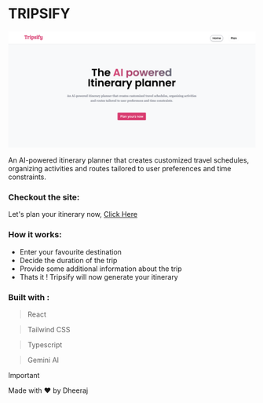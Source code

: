 # TRIPSIFY

![Tripsify Image](./src/assets/readme-heroimg.png)

An AI-powered itinerary planner that creates customized travel schedules, organizing activities and routes tailored to user preferences and time constraints.

### Checkout the site:

Let's plan your itinerary now, [Click Here](https://tripsify.vercel.app)

### How it works:

- Enter your favourite destination
- Decide the duration of the trip
- Provide some additional information about the trip
- Thats it ! Tripsify will now generate your itinerary

### Built with :

> React

> Tailwind CSS

> Typescript

> Gemini AI

> [!IMPORTANT]
> Made with :heart: by Dheeraj
